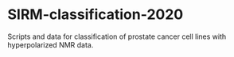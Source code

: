 # SIRM-classification-2020
Scripts and data for classification of prostate cancer cell lines with hyperpolarized NMR data.
